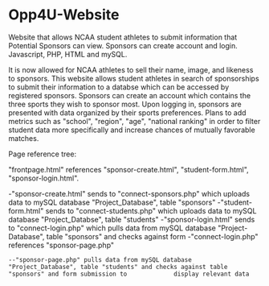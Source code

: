 # Opp4U-Website
Website that allows NCAA student athletes to submit information that Potential Sponsors can view. Sponsors can create account and login. Javascript, PHP, HTML and mySQL.

It is now allowed for NCAA athletes to sell their name, image, and likeness to sponsors. This website allows student athletes in search of sponsorships to submit their information to a databse which can be accessed by registered sponsors. Sponsors can create an account which contains the three sports they wish to sponsor most. Upon logging in, sponsors are presented with data organized by their sports preferences. Plans to add metrics such as "school", "region", "age", "national ranking" in order to filter student data more specifically and increase chances of mutually favorable matches.

Page reference tree:

"frontpage.html" references "sponsor-create.html", "student-form.html", "sponsor-login.html". 

  -"sponsor-create.html" sends to "connect-sponsors.php" which uploads data to mySQL database "Project_Database", table "sponsors"
  -"student-form.html" sends to "connect-students.php" which uploads data to mySQL database "Project_Databse", table "students"
  -"sponsor-login.html" sends to "connect-login.php" which pulls data from mySQL database "Project-Database", table "sponsors" and checks against form 
  -"connect-login.php" references "sponsor-page.php"

    --"sponsor-page.php" pulls data from mySQL database "Project_Database", table "students" and checks against table "sponsors" and form submission to             display relevant data

